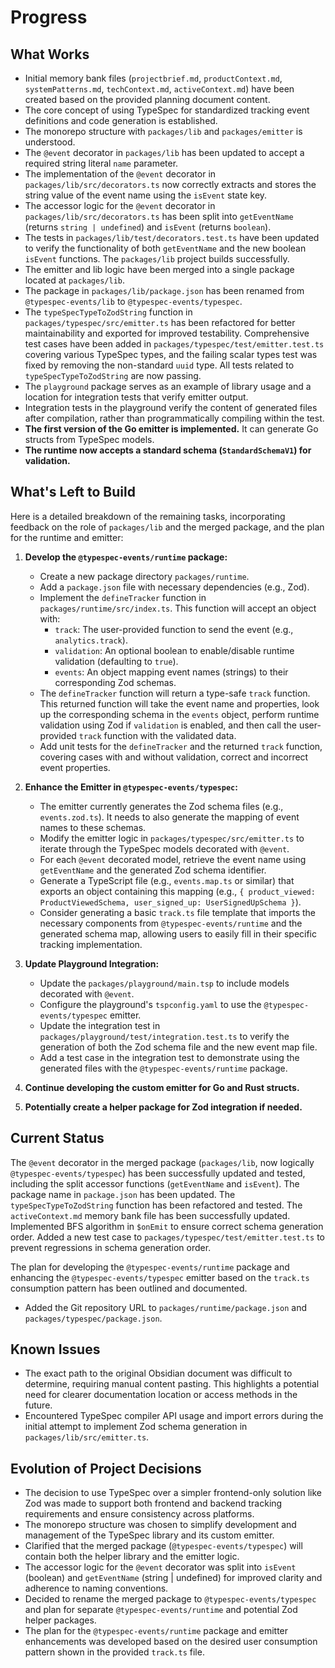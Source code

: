 # Progress

## What Works

- Initial memory bank files (`projectbrief.md`, `productContext.md`, `systemPatterns.md`, `techContext.md`, `activeContext.md`) have been created based on the provided planning document content.
- The core concept of using TypeSpec for standardized tracking event definitions and code generation is established.
- The monorepo structure with `packages/lib` and `packages/emitter` is understood.
- The `@event` decorator in `packages/lib` has been updated to accept a required string literal `name` parameter.
- The implementation of the `@event` decorator in `packages/lib/src/decorators.ts` now correctly extracts and stores the string value of the event name using the `isEvent` state key.
- The accessor logic for the `@event` decorator in `packages/lib/src/decorators.ts` has been split into `getEventName` (returns `string | undefined`) and `isEvent` (returns `boolean`).
- The tests in `packages/lib/test/decorators.test.ts` have been updated to verify the functionality of both `getEventName` and the new boolean `isEvent` functions. The `packages/lib` project builds successfully.
- The emitter and lib logic have been merged into a single package located at `packages/lib`.
- The package in `packages/lib/package.json` has been renamed from `@typespec-events/lib` to `@typespec-events/typespec`.
- The `typeSpecTypeToZodString` function in `packages/typespec/src/emitter.ts` has been refactored for better maintainability and exported for improved testability. Comprehensive test cases have been added in `packages/typespec/test/emitter.test.ts` covering various TypeSpec types, and the failing scalar types test was fixed by removing the non-standard `uuid` type. All tests related to `typeSpecTypeToZodString` are now passing.
- The `playground` package serves as an example of library usage and a location for integration tests that verify emitter output.
- Integration tests in the playground verify the content of generated files after compilation, rather than programmatically compiling within the test.
- **The first version of the Go emitter is implemented.** It can generate Go structs from TypeSpec models.
- **The runtime now accepts a standard schema (`StandardSchemaV1`) for validation.**

## What's Left to Build

Here is a detailed breakdown of the remaining tasks, incorporating feedback on the role of `packages/lib` and the merged package, and the plan for the runtime and emitter:

1.  **Develop the `@typespec-events/runtime` package:**
    *   Create a new package directory `packages/runtime`.
    *   Add a `package.json` file with necessary dependencies (e.g., Zod).
    *   Implement the `defineTracker` function in `packages/runtime/src/index.ts`. This function will accept an object with:
        *   `track`: The user-provided function to send the event (e.g., `analytics.track`).
        *   `validation`: An optional boolean to enable/disable runtime validation (defaulting to `true`).
        *   `events`: An object mapping event names (strings) to their corresponding Zod schemas.
    *   The `defineTracker` function will return a type-safe `track` function. This returned function will take the event name and properties, look up the corresponding schema in the `events` object, perform runtime validation using Zod if `validation` is enabled, and then call the user-provided `track` function with the validated data.
    *   Add unit tests for the `defineTracker` and the returned `track` function, covering cases with and without validation, correct and incorrect event properties.

2.  **Enhance the Emitter in `@typespec-events/typespec`:**
    *   The emitter currently generates the Zod schema files (e.g., `events.zod.ts`). It needs to also generate the mapping of event names to these schemas.
    *   Modify the emitter logic in `packages/typespec/src/emitter.ts` to iterate through the TypeSpec models decorated with `@event`.
    *   For each `@event` decorated model, retrieve the event name using `getEventName` and the generated Zod schema identifier.
    *   Generate a TypeScript file (e.g., `events.map.ts` or similar) that exports an object containing this mapping (e.g., `{ product_viewed: ProductViewedSchema, user_signed_up: UserSignedUpSchema }`).
    *   Consider generating a basic `track.ts` file template that imports the necessary components from `@typespec-events/runtime` and the generated schema map, allowing users to easily fill in their specific tracking implementation.

3.  **Update Playground Integration:**
    *   Update the `packages/playground/main.tsp` to include models decorated with `@event`.
    *   Configure the playground's `tspconfig.yaml` to use the `@typespec-events/typespec` emitter.
    *   Update the integration test in `packages/playground/test/integration.test.ts` to verify the generation of both the Zod schema file and the new event map file.
    *   Add a test case in the integration test to demonstrate using the generated files with the `@typespec-events/runtime` package.

4.  **Continue developing the custom emitter for Go and Rust structs.**

5.  **Potentially create a helper package for Zod integration if needed.**

## Current Status

The `@event` decorator in the merged package (`packages/lib`, now logically `@typespec-events/typespec`) has been successfully updated and tested, including the split accessor functions (`getEventName` and `isEvent`). The package name in `package.json` has been updated. The `typeSpecTypeToZodString` function has been refactored and tested. The `activeContext.md` memory bank file has been successfully updated.
Implemented BFS algorithm in `$onEmit` to ensure correct schema generation order.
Added a new test case to `packages/typespec/test/emitter.test.ts` to prevent regressions in schema generation order.

The plan for developing the `@typespec-events/runtime` package and enhancing the `@typespec-events/typespec` emitter based on the `track.ts` consumption pattern has been outlined and documented.
- Added the Git repository URL to `packages/runtime/package.json` and `packages/typespec/package.json`.

## Known Issues

- The exact path to the original Obsidian document was difficult to determine, requiring manual content pasting. This highlights a potential need for clearer documentation location or access methods in the future.
- Encountered TypeSpec compiler API usage and import errors during the initial attempt to implement Zod schema generation in `packages/lib/src/emitter.ts`.

## Evolution of Project Decisions

- The decision to use TypeSpec over a simpler frontend-only solution like Zod was made to support both frontend and backend tracking requirements and ensure consistency across platforms.
- The monorepo structure was chosen to simplify development and management of the TypeSpec library and its custom emitter.
- Clarified that the merged package (`@typespec-events/typespec`) will contain both the helper library and the emitter logic.
- The accessor logic for the `@event` decorator was split into `isEvent` (boolean) and `getEventName` (string | undefined) for improved clarity and adherence to naming conventions.
- Decided to rename the merged package to `@typespec-events/typespec` and plan for separate `@typespec-events/runtime` and potential Zod helper packages.
- The plan for the `@typespec-events/runtime` package and emitter enhancements was developed based on the desired user consumption pattern shown in the provided `track.ts` file.
